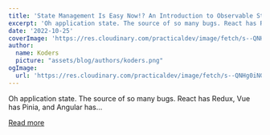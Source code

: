 ```yaml
---
title: 'State Management Is Easy Now!? An Introduction to Observable Store'
excerpt: 'Oh application state. The source of so many bugs. React has Redux, Vue has Pinia, and Angular has...'
date: '2022-10-25'
coverImage: 'https://res.cloudinary.com/practicaldev/image/fetch/s--QNHg0iNG--/c_imagga_scale,f_auto,fl_progressive,h_420,q_auto,w_1000/https://dev-to-uploads.s3.amazonaws.com/uploads/articles/pmt8893tgs2jmpq0n3bm.jpg'
author:
  name: Koders
  picture: "assets/blog/authors/koders.png"
ogImage:
  url: 'https://res.cloudinary.com/practicaldev/image/fetch/s--QNHg0iNG--/c_imagga_scale,f_auto,fl_progressive,h_420,q_auto,w_1000/https://dev-to-uploads.s3.amazonaws.com/uploads/articles/pmt8893tgs2jmpq0n3bm.jpg'
---
```


Oh application state. The source of so many bugs. React has Redux, Vue has Pinia, and Angular has...

[Read more](https://dev.to/stevewhitmore/state-management-is-easy-now-an-introduction-to-observable-store-15ij)
